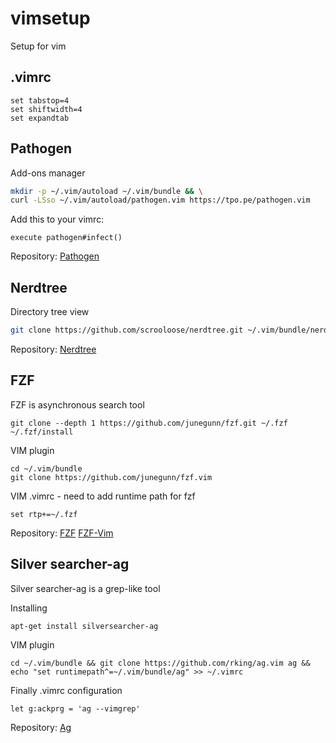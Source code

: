 # vimsetup
Setup for vim

## .vimrc
```
set tabstop=4
set shiftwidth=4
set expandtab
```
## Pathogen

Add-ons manager
```bash
mkdir -p ~/.vim/autoload ~/.vim/bundle && \
curl -LSso ~/.vim/autoload/pathogen.vim https://tpo.pe/pathogen.vim
```
Add this to your vimrc:
```
execute pathogen#infect()
```

Repository: 
[Pathogen](https://github.com/tpope/vim-pathogen)

## Nerdtree
Directory tree view

```bash
git clone https://github.com/scrooloose/nerdtree.git ~/.vim/bundle/nerdtree
```

Repository: 
[Nerdtree](https://github.com/scrooloose/nerdtree)


## FZF

FZF is asynchronous search tool

```
git clone --depth 1 https://github.com/junegunn/fzf.git ~/.fzf
~/.fzf/install
```

VIM plugin
```
cd ~/.vim/bundle
git clone https://github.com/junegunn/fzf.vim
```

VIM .vimrc - need to add runtime path for fzf
```
set rtp+=~/.fzf
```

Repository:
[FZF](https://github.com/junegunn/fzf)
[FZF-Vim](https://github.com/junegunn/fzf.vim)


## Silver searcher-ag
Silver searcher-ag is a grep-like tool

Installing
```
apt-get install silversearcher-ag
```

VIM plugin
```
cd ~/.vim/bundle && git clone https://github.com/rking/ag.vim ag && echo "set runtimepath^=~/.vim/bundle/ag" >> ~/.vimrc
```

Finally .vimrc configuration
```
let g:ackprg = 'ag --vimgrep'
```

Repository:
[Ag](https://github.com/ggreer/the_silver_searcher)
